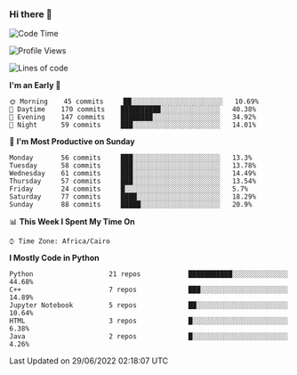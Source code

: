 ### Hi there 👋

<!--
**AMR-KELEG/AMR-KELEG** is a ✨ _special_ ✨ repository because its `README.md` (this file) appears on your GitHub profile.

Here are some ideas to get you started:

- 🔭 I’m currently working on ...
- 🌱 I’m currently learning ...
- 👯 I’m looking to collaborate on ...
- 🤔 I’m looking for help with ...
- 💬 Ask me about ...
- 📫 How to reach me: ...
- 😄 Pronouns: ...
- ⚡ Fun fact: ...
-->

<!--START_SECTION:waka-->
![Code Time](http://img.shields.io/badge/Code%20Time-0%20secs-blue)

![Profile Views](http://img.shields.io/badge/Profile%20Views-12-blue)

![Lines of code](https://img.shields.io/badge/From%20Hello%20World%20I%27ve%20Written-2%20Million%20lines%20of%20code-blue)

**I'm an Early 🐤** 

```text
🌞 Morning    45 commits     ██░░░░░░░░░░░░░░░░░░░░░░░   10.69% 
🌆 Daytime    170 commits    ██████████░░░░░░░░░░░░░░░   40.38% 
🌃 Evening    147 commits    ████████░░░░░░░░░░░░░░░░░   34.92% 
🌙 Night      59 commits     ███░░░░░░░░░░░░░░░░░░░░░░   14.01%

```
📅 **I'm Most Productive on Sunday** 

```text
Monday       56 commits     ███░░░░░░░░░░░░░░░░░░░░░░   13.3% 
Tuesday      58 commits     ███░░░░░░░░░░░░░░░░░░░░░░   13.78% 
Wednesday    61 commits     ███░░░░░░░░░░░░░░░░░░░░░░   14.49% 
Thursday     57 commits     ███░░░░░░░░░░░░░░░░░░░░░░   13.54% 
Friday       24 commits     █░░░░░░░░░░░░░░░░░░░░░░░░   5.7% 
Saturday     77 commits     ████░░░░░░░░░░░░░░░░░░░░░   18.29% 
Sunday       88 commits     █████░░░░░░░░░░░░░░░░░░░░   20.9%

```


📊 **This Week I Spent My Time On** 

```text
⌚︎ Time Zone: Africa/Cairo

```

**I Mostly Code in Python** 

```text
Python                   21 repos            ███████████░░░░░░░░░░░░░░   44.68% 
C++                      7 repos             ███░░░░░░░░░░░░░░░░░░░░░░   14.89% 
Jupyter Notebook         5 repos             ██░░░░░░░░░░░░░░░░░░░░░░░   10.64% 
HTML                     3 repos             █░░░░░░░░░░░░░░░░░░░░░░░░   6.38% 
Java                     2 repos             █░░░░░░░░░░░░░░░░░░░░░░░░   4.26%

```



 Last Updated on 29/06/2022 02:18:07 UTC
<!--END_SECTION:waka-->
